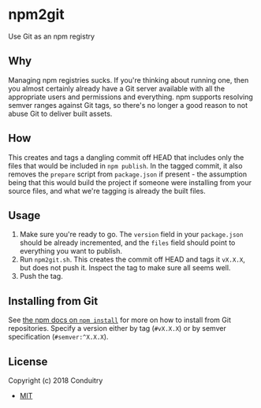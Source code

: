 # npm2git

 Use Git as an npm registry

## Why

Managing npm registries sucks. If you're thinking about running one, then you almost certainly already have a Git server available with all the appropriate users and permissions and everything. npm supports resolving semver ranges against Git tags, so there's no longer a good reason to not abuse Git to deliver built assets.

## How

This creates and tags a dangling commit off HEAD that includes only the files that would be included in `npm publish`. In the tagged commit, it also removes the `prepare` script from `package.json` if present - the assumption being that this would build the project if someone were installing from your source files, and what we're tagging is already the built files.

## Usage

1. Make sure you're ready to go. The `version` field in your `package.json` should be already incremented, and the `files` field should point to everything you want to publish.
1. Run `npm2git.sh`. This creates the commit off HEAD and tags it `vX.X.X`, but does not push it. Inspect the tag to make sure all seems well.
1. Push the tag.

## Installing from Git

See [the npm docs on `npm install`](https://docs.npmjs.com/cli/install) for more on how to install from Git repositories. Specify a version either by tag (`#vX.X.X`) or by semver specification (`#semver:^X.X.X`).

## License

Copyright (c) 2018 Conduitry

- [MIT](LICENSE)
